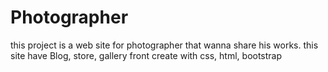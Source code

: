# Photographer
this project is a web site for photographer that wanna share his works.
this site have Blog, store, gallery
front create with css, html, bootstrap
